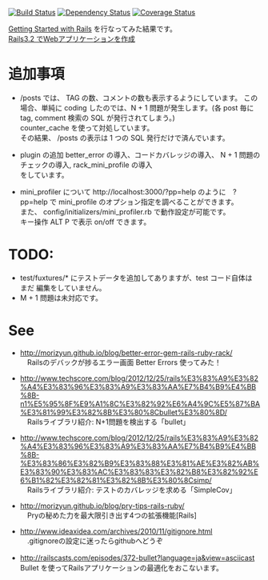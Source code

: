 
[![Build Status](https://travis-ci.org/katoy/rails3-blog2.png?branch=master)](https://travis-ci.org/katoy/rails3-blog2)
[![Dependency Status](https://gemnasium.com/katoy/rails3-blog2.png)](https://gemnasium.com/katoy/rails3-blog2)
[![Coverage Status](https://coveralls.io/repos/katoy/rails3-blog2/badge.png)](https://coveralls.io/r/katoy/rails3-blog2)


[Getting Started with Rails](http://guides.rubyonrails.org/getting_started.html)  を行なってみた結果です。  
[Rails3.2 でWebアプリケーションを作成](http://merrill777.blog135.fc2.com/)  

追加事項
=======

* /posts では、 TAG の数、コメントの数も表示するようにしています。
この場合、単純に coding したのでは、N + 1 問題が発生します。(各 post 毎に tag, comment 検索の SQL が発行されてしまう。)  
counter_cache を使って対処しています。  
その結果、 /posts の表示は 1 つの SQL 発行だけで済んでいます。

* plugin の追加
better_error の導入、コードカバレッジの導入、 N + 1 問題のチェックの導入, rack_mini_profile の導入  
をしています。

* mini_profiler について
http://localhost:3000/?pp=help のように　?pp=help で mini_profile のオプション指定を調べることができます。  
また、 config/initializers/mini_profiler.rb で動作設定が可能です。  
キー操作 ALT P で表示 on/off できます。  


TODO:
=====
- test/fuxtures/* にテストデータを追加してありますが、test コード自体は まだ 編集をしていません。
- M + 1 問題は未対応です。

See
=====
- http://morizyun.github.io/blog/better-error-gem-rails-ruby-rack/  
　Railsのデバックが捗るエラー画面 Better Errors 使ってみた！

- http://www.techscore.com/blog/2012/12/25/rails%E3%83%A9%E3%82%A4%E3%83%96%E3%83%A9%E3%83%AA%E7%B4%B9%E4%BB%8B-n1%E5%95%8F%E9%A1%8C%E3%82%92%E6%A4%9C%E5%87%BA%E3%81%99%E3%82%8B%E3%80%8Cbullet%E3%80%8D/  
　Railsライブラリ紹介: N+1問題を検出する「bullet」

- http://www.techscore.com/blog/2012/12/25/rails%E3%83%A9%E3%82%A4%E3%83%96%E3%83%A9%E3%83%AA%E7%B4%B9%E4%BB%8B-%E3%83%86%E3%82%B9%E3%83%88%E3%81%AE%E3%82%AB%E3%83%90%E3%83%AC%E3%83%83%E3%82%B8%E3%82%92%E6%B1%82%E3%82%81%E3%82%8B%E3%80%8Csimp/  
　Railsライブラリ紹介: テストのカバレッジを求める「SimpleCov」

- http://morizyun.github.io/blog/pry-tips-rails-ruby/  
　Pryの秘めた力を最大限引き出す4つの拡張機能[Rails]

- http://www.ideaxidea.com/archives/2010/11/gitignore.html  
　.gitignoreの設定に迷ったらgithubへどうぞ

- http://railscasts.com/episodes/372-bullet?language=ja&view=asciicast
　Bullet を使ってRailsアプリケーションの最適化をおこないます。



